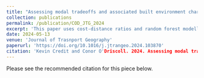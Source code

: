 ```yaml
---
title: "Assessing modal tradeoffs and associated built environment characteristics using a cost-distance framework"
collection: publications
permalink: /publication/COD_JTG_2024
excerpt: 'This paper uses cost-distance ratios and random forest modelling to measure the mobility costs associated with different transportation modes when commuting in the Dublin metropolitan areas.'
date: 2024-05-13
venue: 'Journal of Trasnport Geography'
paperurl: 'https://doi.org/10.1016/j.jtrangeo.2024.103870'
citation: 'Kevin Credit and Conor O'Driscoll. 2024. Assessing modal tradeoffs and associated built environment characteristics using a cost-distance framework. Journal of Transport Geography, 1-19.'
---
```


Please see the recommended citation for this piece below.
